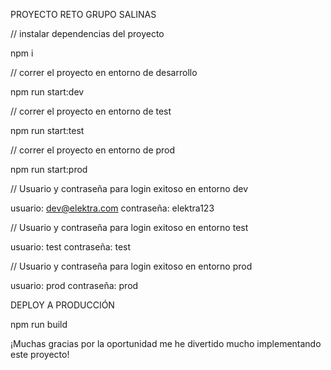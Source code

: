 PROYECTO RETO GRUPO SALINAS

// instalar dependencias del proyecto

npm i

// correr el proyecto en entorno de desarrollo

npm run start:dev

// correr el proyecto en entorno de test

npm run start:test

// correr el proyecto en entorno de prod

npm run start:prod


// Usuario y contraseña para login exitoso en entorno dev

usuario: dev@elektra.com
contraseña: elektra123


// Usuario y contraseña para login exitoso en entorno test

usuario: test
contraseña: test

// Usuario y contraseña para login exitoso en entorno prod

usuario: prod
contraseña: prod

DEPLOY A PRODUCCIÓN

npm run build

¡Muchas gracias por la oportunidad me he divertido mucho implementando este proyecto!

